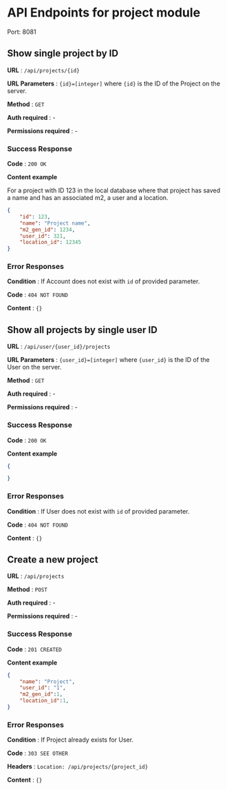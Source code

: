 # API Endpoints for project module

Port: 8081

## Show single project by ID

**URL** : `/api/projects/{id}`

**URL Parameters** : `{id}=[integer]` where `{id}` is the ID of the Project on the server.

**Method** : `GET`

**Auth required** : -

**Permissions required** : -

### Success Response

**Code** : `200 OK`

**Content example**

For a project with ID 123 in the local database where that project has saved a name and has an associated m2, a user and a location.

```json
{
    "id": 123,
    "name": "Project name",
    "m2_gen_id": 1234,
    "user_id": 321,
    "location_id": 12345
}
```

### Error Responses

**Condition** :  If Account does not exist with `id` of provided parameter.

**Code** : `404 NOT FOUND`

**Content** : `{}`

## Show all projects by single user ID

**URL** : `/api/user/{user_id}/projects`

**URL Parameters** : `{user_id}=[integer]` where `{user_id}` is the ID of the User on the server.

**Method** : `GET`

**Auth required** : -

**Permissions required** : -

### Success Response

**Code** : `200 OK`

**Content example**

```json
{

}
```

### Error Responses

**Condition** :  If User does not exist with `id` of provided parameter.

**Code** : `404 NOT FOUND`

**Content** : `{}`

## Create a new project

**URL** : `/api/projects`

**Method** : `POST`

**Auth required** : -

**Permissions required** : -

### Success Response

**Code** : `201 CREATED`

**Content example**

```json
{
    "name": "Project",
    "user_id": "1",
    "m2_gen_id":1,
    "location_id":1,
}
```

### Error Responses

**Condition** : If Project already exists for User.

**Code** : `303 SEE OTHER`

**Headers** : `Location: /api/projects/{project_id}`

**Content** : `{}`
